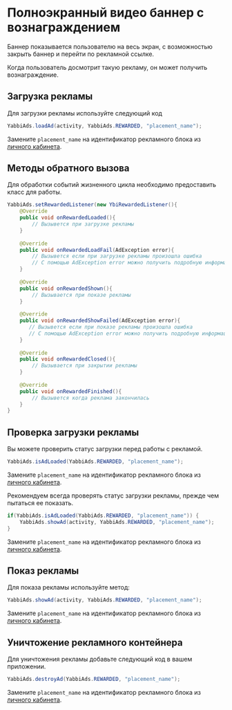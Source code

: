 # Полноэкранный видео баннер с вознаграждением
Баннер показывается пользователю на весь экран, с возможностью закрыть баннер и перейти по рекламной ссылке.

Когда пользователь досмотрит такую рекламу, он может получить вознаграждение.

## Загрузка рекламы
Для загрузки рекламы используйте следующий код
```java
YabbiAds.loadAd(activity, YabbiAds.REWARDED, "placement_name");
```
Замените `placement_name` на идентификатор рекламного блока из [личного кабинета](https://mobileadx.ru).

## Методы обратного вызова
Для обработки событий жизненного цикла необходимо предоставить класс для работы.
```java
YabbiAds.setRewardedListener(new YbiRewardedListener(){
    @Override
    public void onRewardedLoaded(){
        // Вызывется при загрузке рекламы
    }
    
    @Override
    public void onRewardedLoadFail(AdException error){
        // Вызывется если при загрузке рекламы произошла ошибка
        // С помощью AdException error можно получить подробную информацию об ошибке
    }
    
    @Override
    public void onRewardedShown(){
        // Вызывается при показе рекламы
    }
    
    @Override
    public void onRewardedShowFailed(AdException error){
       // Вызывется если при показе рекламы произошла ошибка
       // С помощью AdException error можно получить подробную информацию об ошибке
    }
    
    @Override
    public void onRewardedClosed(){
        // Вызывается при закрытии рекламы
    }
    
    @Override
    public void onRewardedFinished(){
        // Вызывется когда реклама закончилась
    }
}
```

## Проверка загрузки рекламы
Вы можете проверить статус загрузки перед работы с рекламой.
```java
YabbiAds.isAdLoaded(YabbiAds.REWARDED, "placement_name");
```
Замените `placement_name` на идентификатор рекламного блока из [личного кабинета](https://mobileadx.ru).

Рекомендуем всегда проверять статус загрузки рекламы, прежде чем пытаться ее показать.
```java
if(YabbiAds.isAdLoaded(YabbiAds.REWARDED, "placement_name")) {
    YabbiAds.showAd(activity, YabbiAds.REWARDED, "placement_name");
}
```
Замените `placement_name` на идентификатор рекламного блока из [личного кабинета](https://mobileadx.ru).

## Показ рекламы
Для показа рекламы используйте метод:
```java
YabbiAds.showAd(activity, YabbiAds.REWARDED, "placement_name");
```
Замените `placement_name` на идентификатор рекламного блока из [личного кабинета](https://mobileadx.ru).

## Уничтожение рекламного контейнера
Для уничтожения рекламы добавьте следующий код в вашем приложении.
```java
YabbiAds.destroyAd(YabbiAds.REWARDED, "placement_name");
```
Замените `placement_name` на идентификатор рекламного блока из [личного кабинета](https://mobileadx.ru).